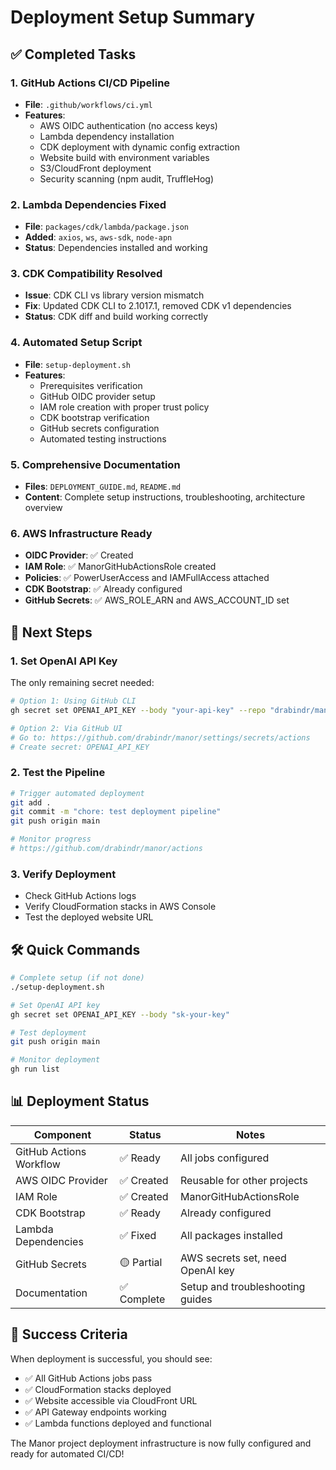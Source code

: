 # Deployment Setup Summary

## ✅ Completed Tasks

### 1. GitHub Actions CI/CD Pipeline 
- **File**: `.github/workflows/ci.yml`
- **Features**: 
  - AWS OIDC authentication (no access keys)
  - Lambda dependency installation
  - CDK deployment with dynamic config extraction
  - Website build with environment variables
  - S3/CloudFront deployment
  - Security scanning (npm audit, TruffleHog)

### 2. Lambda Dependencies Fixed
- **File**: `packages/cdk/lambda/package.json`
- **Added**: `axios`, `ws`, `aws-sdk`, `node-apn`
- **Status**: Dependencies installed and working

### 3. CDK Compatibility Resolved
- **Issue**: CDK CLI vs library version mismatch
- **Fix**: Updated CDK CLI to 2.1017.1, removed CDK v1 dependencies
- **Status**: CDK diff and build working correctly

### 4. Automated Setup Script
- **File**: `setup-deployment.sh`
- **Features**:
  - Prerequisites verification
  - GitHub OIDC provider setup
  - IAM role creation with proper trust policy
  - CDK bootstrap verification
  - GitHub secrets configuration
  - Automated testing instructions

### 5. Comprehensive Documentation
- **Files**: `DEPLOYMENT_GUIDE.md`, `README.md`
- **Content**: Complete setup instructions, troubleshooting, architecture overview

### 6. AWS Infrastructure Ready
- **OIDC Provider**: ✅ Created
- **IAM Role**: ✅ ManorGitHubActionsRole created
- **Policies**: ✅ PowerUserAccess and IAMFullAccess attached
- **CDK Bootstrap**: ✅ Already configured
- **GitHub Secrets**: ✅ AWS_ROLE_ARN and AWS_ACCOUNT_ID set

## 🔄 Next Steps

### 1. Set OpenAI API Key
The only remaining secret needed:

```bash
# Option 1: Using GitHub CLI
gh secret set OPENAI_API_KEY --body "your-api-key" --repo "drabindr/manor"

# Option 2: Via GitHub UI
# Go to: https://github.com/drabindr/manor/settings/secrets/actions
# Create secret: OPENAI_API_KEY
```

### 2. Test the Pipeline
```bash
# Trigger automated deployment
git add .
git commit -m "chore: test deployment pipeline"
git push origin main

# Monitor progress
# https://github.com/drabindr/manor/actions
```

### 3. Verify Deployment
- Check GitHub Actions logs
- Verify CloudFormation stacks in AWS Console
- Test the deployed website URL

## 🛠️ Quick Commands

```bash
# Complete setup (if not done)
./setup-deployment.sh

# Set OpenAI API key
gh secret set OPENAI_API_KEY --body "sk-your-key"

# Test deployment
git push origin main

# Monitor deployment
gh run list
```

## 📊 Deployment Status

| Component | Status | Notes |
|-----------|--------|--------|
| GitHub Actions Workflow | ✅ Ready | All jobs configured |
| AWS OIDC Provider | ✅ Created | Reusable for other projects |
| IAM Role | ✅ Created | ManorGitHubActionsRole |
| CDK Bootstrap | ✅ Ready | Already configured |
| Lambda Dependencies | ✅ Fixed | All packages installed |
| GitHub Secrets | 🟡 Partial | AWS secrets set, need OpenAI key |
| Documentation | ✅ Complete | Setup and troubleshooting guides |

## 🎯 Success Criteria

When deployment is successful, you should see:
- ✅ All GitHub Actions jobs pass
- ✅ CloudFormation stacks deployed
- ✅ Website accessible via CloudFront URL
- ✅ API Gateway endpoints working
- ✅ Lambda functions deployed and functional

The Manor project deployment infrastructure is now fully configured and ready for automated CI/CD!
